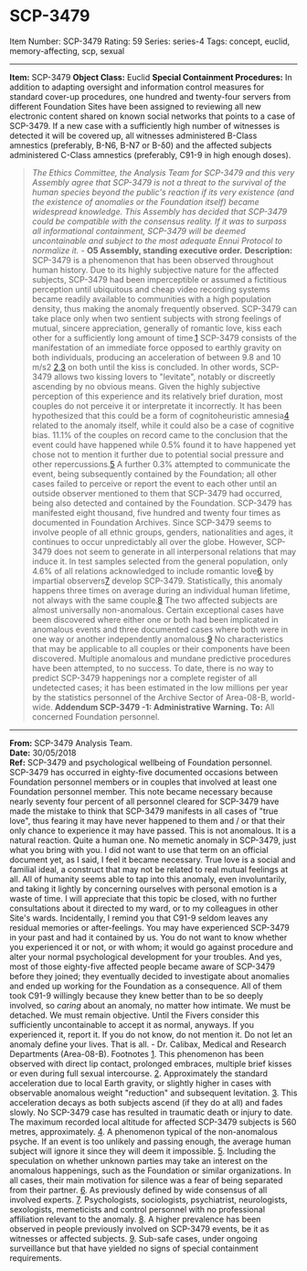 # SCP-3479
Item Number: SCP-3479
Rating: 59
Series: series-4
Tags: concept, euclid, memory-affecting, scp, sexual

---

**Item:** SCP-3479
**Object Class:** Euclid
**Special Containment Procedures:** In addition to adapting oversight and information control measures for standard cover-up procedures, one hundred and twenty-four servers from different Foundation Sites have been assigned to reviewing all new electronic content shared on known social networks that points to a case of SCP-3479. If a new case with a sufficiently high number of witnesses is detected it will be covered up, all witnesses administered B-Class amnestics (preferably, B-N6, B-N7 or B-δ0) and the affected subjects administered C-Class amnestics (preferably, C91-9 in high enough doses).
> _The Ethics Committee, the Analysis Team for SCP-3479 and this very Assembly agree that SCP-3479 is not a threat to the survival of the human species beyond the public's reaction if its very existence (and the existence of anomalies or the Foundation itself) became widespread knowledge. This Assembly has decided that SCP-3479 could be compatible with the consensus reality. If it was to surpass all informational containment, SCP-3479 will be deemed uncontainable and subject to the most adequate Ennui Protocol to normalize it._ \- **O5 Assembly, standing executive order.**
**Description:** SCP-3479 is a phenomenon that has been observed throughout human history. Due to its highly subjective nature for the affected subjects, SCP-3479 had been imperceptible or assumed a fictitious perception until ubiquitous and cheap video recording systems became readily available to communities with a high population density, thus making the anomaly frequently observed.
SCP-3479 can take place only when two sentient subjects with strong feelings of mutual, sincere appreciation, generally of romantic love, kiss each other for a sufficiently long amount of time.[1](javascript:;) SCP-3479 consists of the manifestation of an immediate force opposed to earthly gravity on both individuals, producing an acceleration of between 9.8 and 10 m/s2 [2](javascript:;),[3](javascript:;) on both until the kiss is concluded. In other words, SCP-3479 allows two kissing lovers to "levitate", notably or discreetly ascending by no obvious means.
Given the highly subjective perception of this experience and its relatively brief duration, most couples do not perceive it or interpretate it incorrectly. It has been hypothesized that this could be a form of cognitoheuristic amnesia[4](javascript:;) related to the anomaly itself, while it could also be a case of cognitive bias. 11.1% of the couples on record came to the conclusion that the event could have happened while 0.5% found it to have happened yet chose not to mention it further due to potential social pressure and other repercussions.[5](javascript:;)
A further 0.3% attempted to communicate the event, being subsequently contained by the Foundation; all other cases failed to perceive or report the event to each other until an outside observer mentioned to them that SCP-3479 had occurred, being also detected and contained by the Foundation.
SCP-3479 has manifested eight thousand, five hundred and twenty four times as documented in Foundation Archives. Since SCP-3479 seems to involve people of all ethnic groups, genders, nationalities and ages, it continues to occur unpredictably all over the globe.
However, SCP-3479 does not seem to generate in all interpersonal relations that may induce it. In test samples selected from the general population, only 4.6% of all relations acknowledged to include romantic love[6](javascript:;) by impartial observers[7](javascript:;) develop SCP-3479. Statistically, this anomaly happens three times on average during an individual human lifetime, not always with the same couple.[8](javascript:;)
The two affected subjects are almost universally non-anomalous. Certain exceptional cases have been discovered where either one or both had been implicated in anomalous events and three documented cases where both were in one way or another independently anomalous.[9](javascript:;)
No characteristics that may be applicable to all couples or their components have been discovered. Multiple anomalous and mundane predictive procedures have been attempted, to no success. To date, there is no way to predict SCP-3479 happenings nor a complete register of all undetected cases; it has been estimated in the low millions per year by the statistics personnel of the Archive Sector of Area-08-B, world-wide.
**Addendum SCP-3479 -1: Administrative Warning.**
**To:** All concerned Foundation personnel.   
---  
**From:** SCP-3479 Analysis Team.  
**Date:** 30/05/2018  
**Ref:** SCP-3479 and psychological wellbeing of Foundation personnel.  
SCP-3479 has occurred in eighty-five documented occasions between Foundation personnel members or in couples that involved at least one Foundation personnel member.
This note became necessary because nearly seventy four percent of all personnel cleared for SCP-3479 have made the mistake to think that SCP-3479 manifests in all cases of "true love", thus fearing it may have never happened to them and / or that their only chance to experience it may have passed.
This is not anomalous. It is a natural reaction. Quite a human one. No memetic anomaly in SCP-3479, just what you bring with you.
I did not want to use that term on an official document yet, as I said, I feel it became necessary. True love is a social and familial ideal, a construct that may not be related to real mutual feelings at all. All of humanity seems able to tap into this anomaly, even involuntarily, and taking it lightly by concerning ourselves with personal emotion is a waste of time. I will appreciate that this topic be closed, with no further consultations about it directed to my ward, or to my colleagues in other Site's wards.
Incidentally, I remind you that C91-9 seldom leaves any residual memories or after-feelings. You may have experienced SCP-3479 in your past and had it contained by us. You do not want to know whether you experienced it or not, or with whom; it would go against procedure and alter your normal psychological development for your troubles.
And yes, most of those eighty-five affected people became aware of SCP-3479 before they joined; they eventually decided to investigate about anomalies and ended up working for the Foundation as a consequence. All of them took C91-9 willingly because they knew better than to be so deeply involved, so _caring_ about an anomaly, no matter how intimate. We must be detached. We must remain objective.
Until the Fivers consider this sufficiently uncontainable to accept it as normal, anyways.
If you experienced it, report it. If you do not know, do not mention it. Do not let an anomaly define your lives. That is all.
\- Dr. Calibax, Medical and Research Departments (Area-08-B).
Footnotes
[1](javascript:;). This phenomenon has been observed with direct lip contact, prolonged embraces, multiple brief kisses or even during full sexual intercourse.
[2](javascript:;). Approximately the standard acceleration due to local Earth gravity, or slightly higher in cases with observable anomalous weight "reduction" and subsequent levitation.
[3](javascript:;). This acceleration decays as both subjects ascend (if they do at all) and fades slowly. No SCP-3479 case has resulted in traumatic death or injury to date. The maximum recorded local altitude for affected SCP-3479 subjects is 560 metres, approximately.
[4](javascript:;). A phenomenon typical of the non-anomalous psyche. If an event is too unlikely and passing enough, the average human subject will ignore it since they will deem it impossible.
[5](javascript:;). Including the speculation on whether unknown parties may take an interest on the anomalous happenings, such as the Foundation or similar organizations. In all cases, their main motivation for silence was a fear of being separated from their partner.
[6](javascript:;). As previously defined by wide consensus of all involved experts.
[7](javascript:;). Psychologists, sociologists, psychiatrist, neurologists, sexologists, memeticists and control personnel with no professional affiliation relevant to the anomaly.
[8](javascript:;). A higher prevalence has been observed in people previously involved on SCP-3479 events, be it as witnesses or affected subjects.
[9](javascript:;). Sub-safe cases, under ongoing surveillance but that have yielded no signs of special containment requirements.